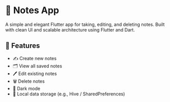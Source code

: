 # 📝 Notes App

A simple and elegant Flutter app for taking, editing, and deleting notes. Built with clean UI and scalable architecture using Flutter and Dart.

## 🚀 Features

- ✍️ Create new notes
- 🗂 View all saved notes
- 🖊 Edit existing notes
- 🗑 Delete notes
- 🌙 Dark mode
- 💾 Local data storage (e.g., Hive / SharedPreferences)
